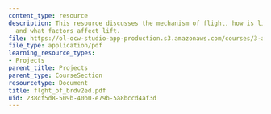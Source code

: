 ```yaml
---
content_type: resource
description: This resource discusses the mechanism of flight, how is lift generated,
  and what factors affect lift.
file: https://ol-ocw-studio-app-production.s3.amazonaws.com/courses/3-a26-freshman-seminar-the-nature-of-engineering-fall-2005/238cf5d8509b40b0e79b5a8bccd4af3d_flght_of_brdv2ed.pdf
file_type: application/pdf
learning_resource_types:
- Projects
parent_title: Projects
parent_type: CourseSection
resourcetype: Document
title: flght_of_brdv2ed.pdf
uid: 238cf5d8-509b-40b0-e79b-5a8bccd4af3d
---
```


